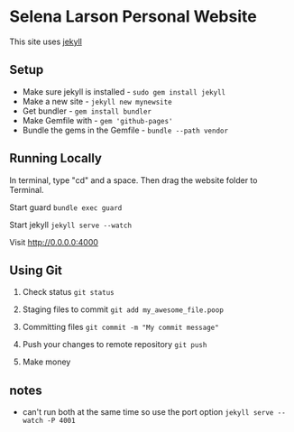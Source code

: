 # Selena Larson Personal Website

This site uses [jekyll](http://jekyllrb.com)

## Setup

* Make sure jekyll is installed - `sudo gem install jekyll`
* Make a new site - `jekyll new mynewsite`
* Get bundler - `gem install bundler`
* Make Gemfile with - `gem 'github-pages'`
* Bundle the gems in the Gemfile - `bundle --path vendor`

## Running Locally

In terminal, type "cd" and a space. Then drag the website folder to Terminal.

Start guard `bundle exec guard`

Start jekyll `jekyll serve --watch`

Visit http://0.0.0.0:4000

## Using Git

1. Check status `git status`

2. Staging files to commit `git add my_awesome_file.poop`

3. Committing files `git commit -m "My commit message"`

4. Push your changes to remote repository `git push`

5. Make money

## notes

- can't run both at the same time so use the port option `jekyll serve --watch -P 4001`